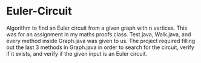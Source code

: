 # Euler-Circuit
Algorithm to find an Euler circuit from a given graph with n vertices.
This was for an assignment in my maths proofs class. Test.java, Walk.java, and every method inside Graph.java was given to us.
The project required filling out the last 3 methods in Graph.java in order to search for the circuit, verify if it exists, and verify if the given input is an Euler circuit.
